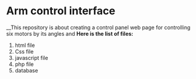 # Arm control interface

__This repository is about creating a control panel web page for controlling six motors by its angles 
and **Here is the list of files:**

1. html file 
2.  Css file
3. javascript file
4. php file  
5. database
